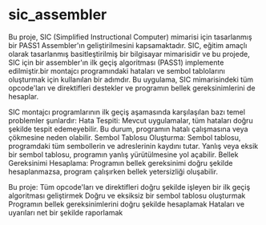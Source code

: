 # sic_assembler

Bu proje, SIC (Simplified Instructional Computer) mimarisi için tasarlanmış bir PASS1 Assembler'ın geliştirilmesini kapsamaktadır. SIC, eğitim amaçlı olarak tasarlanmış basitleştirilmiş bir bilgisayar mimarisidir ve bu projede, SIC için bir assembler'ın ilk geçiş algoritması (PASS1) implemente edilmiştir.bir montajcı programındaki hataları ve sembol tablolarını oluşturmak için kullanılan bir adımdır. Bu uygulama, SIC mimarisindeki tüm opcode'ları ve direktifleri destekler ve programın bellek gereksinimlerini de hesaplar.

SIC montajcı programlarının ilk geçiş aşamasında karşılaşılan bazı temel problemler şunlardır:
Hata Tespiti: Mevcut uygulamalar, tüm hataları doğru şekilde tespit edemeyebilir. Bu durum, programın hatalı çalışmasına veya çökmesine neden olabilir.
Sembol Tablosu Oluşturma: Sembol tablosu, programdaki tüm sembollerin ve adreslerinin kaydını tutar. Yanlış veya eksik bir sembol tablosu, programın yanlış yürütülmesine yol açabilir.
Bellek Gereksinimi Hesaplama: Programın bellek gereksinimi doğru şekilde hesaplanmazsa, program çalışırken bellek yetersizliği oluşabilir.

Bu proje:
Tüm opcode'ları ve direktifleri doğru şekilde işleyen bir ilk geçiş algoritması geliştirmek
Doğru ve eksiksiz bir sembol tablosu oluşturmak
Programın bellek gereksinimlerini doğru şekilde hesaplamak
Hataları ve uyarıları net bir şekilde raporlamak
